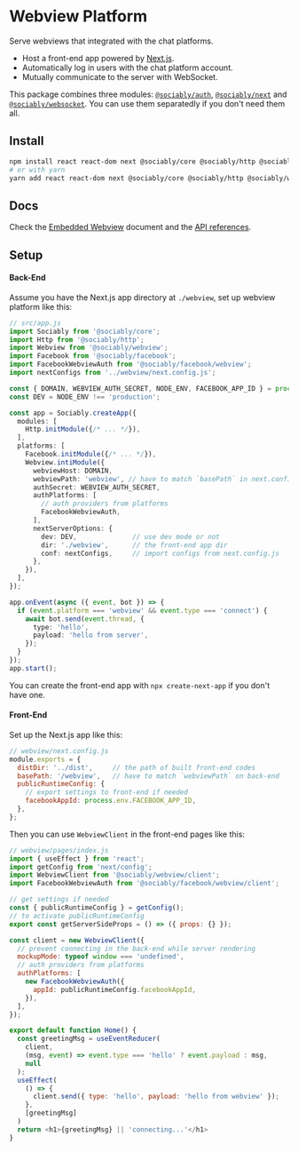 # Webview Platform

Serve webviews that integrated with the chat platforms.

- Host a front-end app powered by [Next.js](https://nextjs.org/).
- Automatically log in users with the chat platform account.
- Mutually communicate to the server with WebSocket.

This package combines three modules: [`@sociably/auth`](https://github.com/machinat/sociably/tree/master/packages/auth),
[`@sociably/next`](https://github.com/machinat/sociably/tree/master/packages/next)
and [`@sociably/websocket`](https://github.com/machinat/sociably/tree/master/packages/webview).
You can use them separatedly if you don't need them all.

## Install

```bash
npm install react react-dom next @sociably/core @sociably/http @sociably/webview
# or with yarn
yarn add react react-dom next @sociably/core @sociably/http @sociably/webview
```

## Docs

Check the [Embedded Webview](https://sociably.js.org/docs/embedded-webview)
document and the [API references](https://sociably.js.org/api/modules/webview.html).

## Setup

#### Back-End

Assume you have the Next.js app directory at `./webview`, set up webview platform like this:

```ts
// src/app.js
import Sociably from '@sociably/core';
import Http from '@sociably/http';
import Webview from '@sociably/webview';
import Facebook from '@sociably/facebook';
import FacebookWebviewAuth from '@sociably/facebook/webview';
import nextConfigs from '../webview/next.config.js';

const { DOMAIN, WEBVIEW_AUTH_SECRET, NODE_ENV, FACEBOOK_APP_ID } = process.env;
const DEV = NODE_ENV !== 'production';

const app = Sociably.createApp({
  modules: [
    Http.initModule({/* ... */}),
  ],
  platforms: [
    Facebook.initModule({/* ... */}),
    Webview.intiModule({
      webviewHost: DOMAIN,
      webviewPath: 'webview', // have to match `basePath` in next.config.js
      authSecret: WEBVIEW_AUTH_SECRET,
      authPlatforms: [
        // auth providers from platforms
        FacebookWebviewAuth,
      ],
      nextServerOptions: {
        dev: DEV,              // use dev mode or not
        dir: './webview',      // the front-end app dir
        conf: nextConfigs,     // import configs from next.config.js
      },
    }),
  ],
});

app.onEvent(async ({ event, bot }) => {
  if (event.platform === 'webview' && event.type === 'connect') {
    await bot.send(event.thread, {
      type: 'hello',
      payload: 'hello from server',
    });
  }
});
app.start();
```

You can create the front-end app with `npx create-next-app` if you don't have one.

#### Front-End

Set up the Next.js app like this:

```js
// webview/next.config.js
module.exports = {
  distDir: '../dist',     // the path of built front-end codes
  basePath: '/webview',   // have to match `webviewPath` on back-end
  publicRuntimeConfig: {
    // export settings to front-end if needed
    facebookAppId: process.env.FACEBOOK_APP_ID,
  },
};
```

Then you can use `WebviewClient` in the front-end pages like this:

```js
// webview/pages/index.js
import { useEffect } from 'react';
import getConfig from 'next/config';
import WebviewClient from '@sociably/webview/client';
import FacebookWebviewAuth from '@sociably/facebook/webview/client';

// get settings if needed
const { publicRuntimeConfig } = getConfig();
// to activate publicRuntimeConfig
export const getServerSideProps = () => ({ props: {} });

const client = new WebviewClient({
  // prevent connecting in the back-end while server rendering
  mockupMode: typeof window === 'undefined',
  // auth providers from platforms
  authPlatforms: [
    new FacebookWebviewAuth({
      appId: publicRuntimeConfig.facebookAppId,
    }),
  ],
});

export default function Home() {
  const greetingMsg = useEventReducer(
    client,
    (msg, event) => event.type === 'hello' ? event.payload : msg,
    null
  );
  useEffect(
    () => {
      client.send({ type: 'hello', payload: 'hello from webview' });
    },
    [greetingMsg]
  )
  return <h1>{greetingMsg} || 'connecting...'</h1>
}
```
